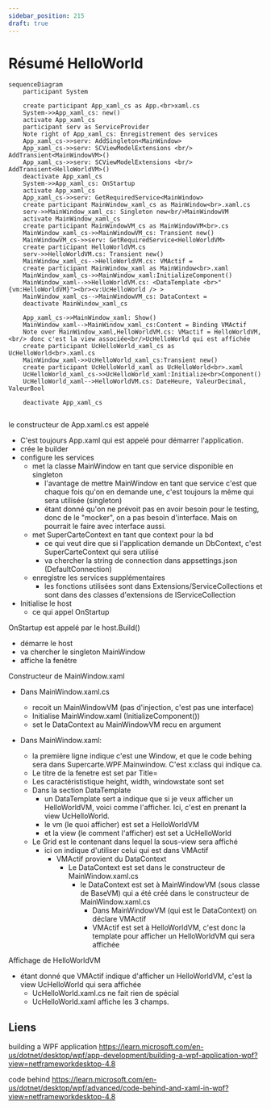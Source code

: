 ```yaml
---
sidebar_position: 215
draft: true
---
```


# Résumé HelloWorld

```mermaid
sequenceDiagram
    participant System

    create participant App_xaml_cs as App.<br>xaml.cs
    System->>App_xaml_cs: new()
    activate App_xaml_cs
    participant serv as ServiceProvider
    Note right of App_xaml_cs: Enregistrement des services
    App_xaml_cs->>serv: AddSingleton<MainWindow>
    App_xaml_cs->>serv: SCViewModelExtensions <br/> AddTransient<MainWindowVM>()
    App_xaml_cs->>serv: SCViewModelExtensions <br/> AddTransient<HelloWorldVM>()
    deactivate App_xaml_cs
    System->>App_xaml_cs: OnStartup
    activate App_xaml_cs
    App_xaml_cs->>serv: GetRequiredService<MainWindow>
    create participant MainWindow_xaml_cs as MainWindow<br>.xaml.cs
    serv->>MainWindow_xaml_cs: Singleton new<br/>MainWindowVM
    activate MainWindow_xaml_cs
    create participant MainWindowVM_cs as MainWindowVM<br>.cs 
    MainWindow_xaml_cs->>MainWindowVM_cs: Transient new()
    MainWindowVM_cs->>serv: GetRequiredService<HelloWorldVM>
    create participant HelloWorldVM.cs
    serv->>HelloWorldVM.cs: Transient new()
    MainWindow_xaml_cs-->HelloWorldVM.cs: VMActif =
    create participant MainWindow_xaml as MainWindow<br>.xaml
    MainWindow_xaml_cs->>MainWindow_xaml:InitializeComponent()
    MainWindow_xaml-->>HelloWorldVM.cs: <DataTemplate <br>"{vm:HelloWorldVM}"><br><v:UcHelloWorld /> >
    MainWindow_xaml_cs-->MainWindowVM_cs: DataContext =
    deactivate MainWindow_xaml_cs

    App_xaml_cs->>MainWindow_xaml: Show()
    MainWindow_xaml-->MainWindow_xaml_cs:Content = Binding VMActif
    Note over MainWindow_xaml,HelloWorldVM.cs: VMactif = HelloWorldVM, <br/> donc c'est la view associée<br/>UcHelloWorld qui est affichée
    create participant UcHelloWorld_xaml_cs as UcHelloWorld<br>.xaml.cs
    MainWindow_xaml->>UcHelloWorld_xaml_cs:Transient new()
    create participant UcHelloWorld_xaml as UcHelloWorld<br>.xaml
    UcHelloWorld_xaml_cs->>UcHelloWorld_xaml:Initialize<br>Component()
    UcHelloWorld_xaml-->HelloWorldVM.cs: DateHeure, ValeurDecimal, ValeurBool

    deactivate App_xaml_cs
    
```

le constructeur de App.xaml.cs est appelé   
- C'est toujours App.xaml qui est appelé pour démarrer l'application. 
- crée le builder 
- configure les services
  - met la classe MainWindow en tant que service disponible en singleton
    - l'avantage de mettre MainWindow en tant que service c'est que chaque fois qu'on en demande une, c'est toujours la même qui sera utilisée (singleton)
    - étant donné qu'on ne prévoit pas en avoir besoin pour le testing, donc de le "mocker", on a pas besoin d'interface. Mais on pourrait le faire avec interface aussi. 
  - met SuperCarteContext en tant que context pour la bd
    - ce qui veut dire que si l'application demande un DbContext, c'est SuperCarteContext qui sera utilisé
    - va chercher la string de connection dans appsettings.json (DefaultConnection)
  - enregistre les services supplémentaires
    - les fonctions utilisées sont dans Extensions/ServiceCollections et sont dans des classes d'extensions de IServiceCollection
- Initialise le host
  - ce qui appel OnStartup

OnStartup est appelé par le host.Build()
- démarre le host
- va chercher le singleton MainWindow
- affiche la fenêtre

Constructeur de MainWindow.xaml
- Dans MainWindow.xaml.cs
  - recoit un MainWindowVM  (pas d'injection, c'est pas une interface)
  - Initialise MainWindow.xaml (InitializeComponent())
  - set le DataContext au MainWindowVM recu en argument
  
  
- Dans MainWindow.xaml: 
  - la première ligne indique c'est une Window, et que le code behing sera dans Supercarte.WPF.Mainwindow. C'est x:class qui indique ca. 
  - Le titre de la fenetre est set par Title=
  - Les caractérististique height, width, windowstate sont set
  - Dans la section DataTemplate
    - un DataTemplate sert a indique que si je veux afficher un HelloWorldVM, voici comme l'afficher. Ici, c'est en prenant la view UcHelloWorld. 
    - le vm (le quoi afficher) est set a HelloWorldVM
    - et la view (le comment l'afficher) est set a UcHelloWorld
  - Le Grid est le contenant dans lequel la sous-view sera affiché 
    - ici on indique d'utiliser celui qui est dans VMActif
      - VMActif provient du DataContext
        - Le DataContext est set dans le constructeur de MainWindow.xaml.cs
          - le DataContext est set à MainWindowVM (sous classe de BaseVM) qui a été créé dans le constructeur de MainWindow.xaml.cs
            - Dans MainWindowVM (qui est le DataContext) on déclare VMActif  
            - VMActif est set à HelloWorldVM, c'est donc la template pour afficher un HelloWorldVM qui sera affichée

Affichage de HelloWorldVM
- étant donné que VMActif indique d'afficher un HelloWorldVM, c'est la view UcHelloWorld qui sera affichée
  - UcHelloWorld.xaml.cs ne fait rien de spécial
  - UcHelloWorld.xaml affiche les 3 champs. 
  
  



## Liens

building a WPF application https://learn.microsoft.com/en-us/dotnet/desktop/wpf/app-development/building-a-wpf-application-wpf?view=netframeworkdesktop-4.8

code behind https://learn.microsoft.com/en-us/dotnet/desktop/wpf/advanced/code-behind-and-xaml-in-wpf?view=netframeworkdesktop-4.8
